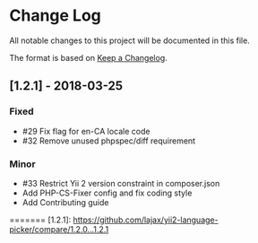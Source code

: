 # Change Log

All notable changes to this project will be documented in this file.

The format is based on [Keep a Changelog](http://keepachangelog.com/).

## [1.2.1] - 2018-03-25

### Fixed
 - #29 Fix flag for en-CA locale code
 - #32 Remove unused phpspec/diff requirement

### Minor
 - #33 Restrict Yii 2 version constraint in composer.json
 - Add PHP-CS-Fixer config and fix coding style
 - Add Contributing guide

=======
[1.2.1]: https://github.com/lajax/yii2-language-picker/compare/1.2.0...1.2.1
